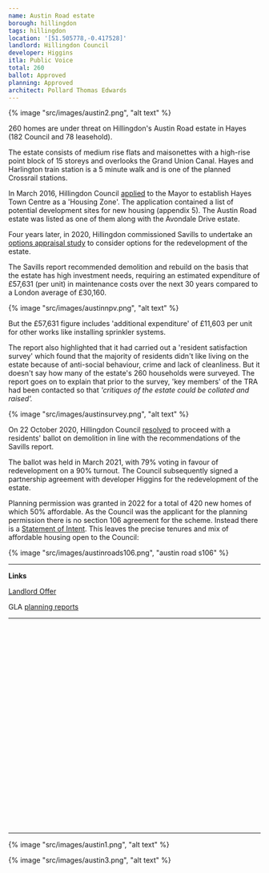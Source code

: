 ```yaml
---
name: Austin Road estate
borough: hillingdon
tags: hillingdon
location: '[51.505778,-0.417528]'
landlord: Hillingdon Council
developer: Higgins
itla: Public Voice
total: 260
ballot: Approved
planning: Approved
architect: Pollard Thomas Edwards
---
```

{% image "src/images/austin2.png", "alt text" %}

260 homes are under threat on Hillingdon's Austin Road estate in Hayes (182 Council and 78 leasehold).

The estate consists of medium rise flats and maisonettes with a   high-rise point block of 15 storeys and overlooks the Grand Union Canal. Hayes and Harlington train station is a 5 minute walk and is one of the planned Crossrail stations.

In March 2016, Hillingdon Council [applied](https://modgov.hillingdon.gov.uk/ieIssueDetails.aspx?IId=21017&Opt=3) to the Mayor to establish Hayes Town Centre as a 'Housing Zone'. The application contained a list of potential development sites for new housing (appendix 5). The Austin Road estate was listed as one of them along with the Avondale Drive estate.

Four years later, in 2020, Hillingdon commissioned Savills to undertake an [options appraisal study](https://modgov.hillingdon.gov.uk/documents/s49499/Appendix%201%20-%20Appraisal%20Report%20Austin%20Road.pdf) to consider options for the redevelopment of the estate.

The Savills report recommended demolition and rebuild on the basis that the estate has high investment needs, requiring an estimated expenditure of £57,631 (per unit) in maintenance costs over the next 30 years compared to a London average of £30,160. 

{% image "src/images/austinnpv.png", "alt text" %}

But the £57,631 figure includes 'additional expenditure' of £11,603 per unit for other works like installing sprinkler systems.

The report also highlighted that it had carried out a 'resident satisfaction survey' which found that the majority of residents didn't like living on the estate because of anti-social behaviour, crime and lack of cleanliness. But it doesn't say how many of the estate's 260 households were surveyed. The report goes on to explain that prior to the survey, 'key members' of the TRA had been contacted so that _'critiques of the estate could be collated and raised'._  

{% image "src/images/austinsurvey.png", "alt text" %}

On 22 October 2020, Hillingdon Council [resolved](https://modgov.hillingdon.gov.uk/ieListDocuments.aspx?CId=115&MeetingId=3834) to proceed with a residents' ballot on demolition in line with the recommendations of the Savills report.

The ballot was held in March 2021, with 79% voting in favour of redevelopment on a 90% turnout. The Council subsequently signed a partnership agreement with developer Higgins for the redevelopment of the estate.

Planning permission was granted in 2022 for a total of 420 new homes of which 50% affordable. As the Council was the applicant for the planning permission there is no section 106 agreement for the scheme. Instead there is a [Statement of Intent](https://planning.hillingdon.gov.uk/OcellaWeb/viewDocument?file=dv_pl_files%5C76550_APP_2021_4499%5C%5BAustin+Road%5D+Statement+of+Intent+28.09.2022_Redacted.pdf&module=pl). This leaves the precise tenures and mix of affordable housing open to the Council: 

{% image "src/images/austinroads106.png", "austin road s106" %}

---
__Links__  

[Landlord Offer](/images/HTC_Estate_Landlord_Offer.pdf)

GLA [planning reports](https://planning.london.gov.uk/pr/s/planning-application/a0i4J000006cAjLQAU/20211258?tabset-c2f3b=2)

---

<!------------THE CODE BELOW RENDERS THE MAP - DO NOT EDIT! ---------------------------->

<div id="map" style="width: 100%; height: 400px;"></div>

<script>
  var map = L.map('map').setView({{ location }}, 13);
  L.tileLayer('https://tile.openstreetmap.org/{z}/{x}/{y}.png', {
  maxZoom: 19,
attribution: '&copy; <a href="http://www.openstreetmap.org/copyright">OpenStreetMap</a>'
}).addTo(map);
var circle = L.circle({{ location }}, {
    color: 'red',
    fillColor: '#f03',
    fillOpacity: 0.5,
    radius: 500
}).addTo(map);
</script>

---

{% image "src/images/austin1.png", "alt text" %}

{% image "src/images/austin3.png", "alt text" %}

